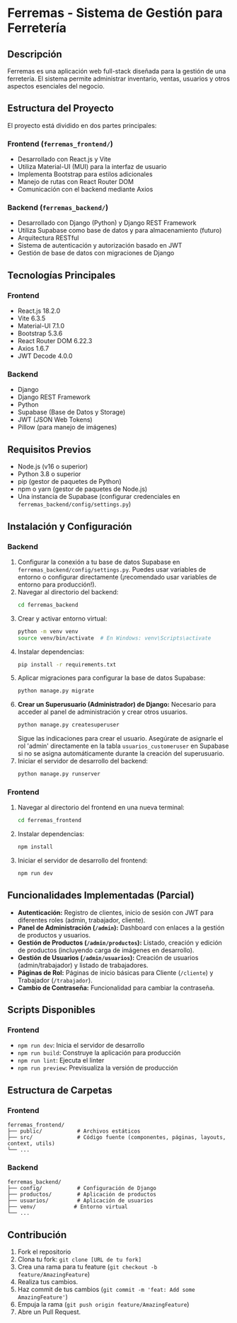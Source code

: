 # Ferremas - Sistema de Gestión para Ferretería

## Descripción
Ferremas es una aplicación web full-stack diseñada para la gestión de una ferretería. El sistema permite administrar inventario, ventas, usuarios y otros aspectos esenciales del negocio.

## Estructura del Proyecto
El proyecto está dividido en dos partes principales:

### Frontend (`ferremas_frontend/`)
- Desarrollado con React.js y Vite
- Utiliza Material-UI (MUI) para la interfaz de usuario
- Implementa Bootstrap para estilos adicionales
- Manejo de rutas con React Router DOM
- Comunicación con el backend mediante Axios

### Backend (`ferremas_backend/`)
- Desarrollado con Django (Python) y Django REST Framework
- Utiliza Supabase como base de datos y para almacenamiento (futuro)
- Arquitectura RESTful
- Sistema de autenticación y autorización basado en JWT
- Gestión de base de datos con migraciones de Django

## Tecnologías Principales

### Frontend
- React.js 18.2.0
- Vite 6.3.5
- Material-UI 7.1.0
- Bootstrap 5.3.6
- React Router DOM 6.22.3
- Axios 1.6.7
- JWT Decode 4.0.0

### Backend
- Django
- Django REST Framework
- Python
- Supabase (Base de Datos y Storage)
- JWT (JSON Web Tokens)
- Pillow (para manejo de imágenes)

## Requisitos Previos
- Node.js (v16 o superior)
- Python 3.8 o superior
- pip (gestor de paquetes de Python)
- npm o yarn (gestor de paquetes de Node.js)
- Una instancia de Supabase (configurar credenciales en `ferremas_backend/config/settings.py`)

## Instalación y Configuración

### Backend
1. Configurar la conexión a tu base de datos Supabase en `ferremas_backend/config/settings.py`. Puedes usar variables de entorno o configurar directamente (¡recomendado usar variables de entorno para producción!).
2. Navegar al directorio del backend:
   ```bash
   cd ferremas_backend
   ```
3. Crear y activar entorno virtual:
   ```bash
   python -m venv venv
   source venv/bin/activate  # En Windows: venv\Scripts\activate
   ```
4. Instalar dependencias:
   ```bash
   pip install -r requirements.txt
   ```
5. Aplicar migraciones para configurar la base de datos Supabase:
   ```bash
   python manage.py migrate
   ```
6. **Crear un Superusuario (Administrador) de Django:** Necesario para acceder al panel de administración y crear otros usuarios.
   ```bash
   python manage.py createsuperuser
   ```
   Sigue las indicaciones para crear el usuario. Asegúrate de asignarle el rol 'admin' directamente en la tabla `usuarios_customeruser` en Supabase si no se asigna automáticamente durante la creación del superusuario.
7. Iniciar el servidor de desarrollo del backend:
   ```bash
   python manage.py runserver
   ```

### Frontend
1. Navegar al directorio del frontend en una nueva terminal:
   ```bash
   cd ferremas_frontend
   ```
2. Instalar dependencias:
   ```bash
   npm install
   ```
3. Iniciar el servidor de desarrollo del frontend:
   ```bash
   npm run dev
   ```

## Funcionalidades Implementadas (Parcial)
- **Autenticación:** Registro de clientes, inicio de sesión con JWT para diferentes roles (admin, trabajador, cliente).
- **Panel de Administración (`/admin`):** Dashboard con enlaces a la gestión de productos y usuarios.
- **Gestión de Productos (`/admin/productos`):** Listado, creación y edición de productos (incluyendo carga de imágenes en desarrollo).
- **Gestión de Usuarios (`/admin/usuarios`):** Creación de usuarios (admin/trabajador) y listado de trabajadores.
- **Páginas de Rol:** Páginas de inicio básicas para Cliente (`/cliente`) y Trabajador (`/trabajador`).
- **Cambio de Contraseña:** Funcionalidad para cambiar la contraseña.

## Scripts Disponibles

### Frontend
- `npm run dev`: Inicia el servidor de desarrollo
- `npm run build`: Construye la aplicación para producción
- `npm run lint`: Ejecuta el linter
- `npm run preview`: Previsualiza la versión de producción

## Estructura de Carpetas

### Frontend
```
ferremas_frontend/
├── public/           # Archivos estáticos
├── src/              # Código fuente (componentes, páginas, layouts, context, utils)
└── ...
```

### Backend
```
ferremas_backend/
├── config/           # Configuración de Django
├── productos/        # Aplicación de productos
├── usuarios/         # Aplicación de usuarios
├── venv/            # Entorno virtual
└── ...
```

## Contribución
1. Fork el repositorio
2. Clona tu fork: `git clone [URL de tu fork]`
3. Crea una rama para tu feature (`git checkout -b feature/AmazingFeature`)
4. Realiza tus cambios.
5. Haz commit de tus cambios (`git commit -m 'feat: Add some AmazingFeature'`)
6. Empuja la rama (`git push origin feature/AmazingFeature`)
7. Abre un Pull Request.



